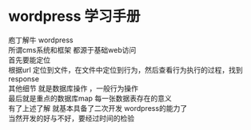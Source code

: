 wordpress 学习手册
==================
庖丁解牛 wordpress  
所谓cms系统和框架 都源于基础web访问  
首先要能定位  
根据url 定位到文件，在文件中定位到行为，然后查看行为执行的过程，找到response   
其他细节 就是数据库操作 ，一般行为操作  
最后就是重点的数据库map 每一张数据表存在的意义  
有了上述了解 就基本具备了二次开发 wordpress的能力了  
当然开发的好与不好，要经过时间的检验  

